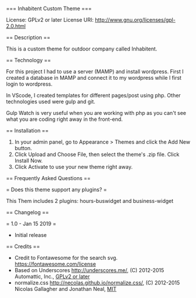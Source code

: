 
=== Inhabitent Custom Theme ===

License: GPLv2 or later
License URI: http://www.gnu.org/licenses/gpl-2.0.html


== Description ==

This is a custom theme for outdoor company called Inhabitent. 

== Technology == 

For this project I had to use a server (MAMP) and install wordpress. 
First I created a database in MAMP and connect it to my wordpress while I first login to wordpress. 

In VScode, I created templates for different pages/post using php.
Other technologies used were gulp and git. 

Gulp Watch is very useful when you are working with php as you can't see what you are coding right away in the front-end. 

== Installation ==

1. In your admin panel, go to Appearance > Themes and click the Add New button.
2. Click Upload and Choose File, then select the theme's .zip file. Click Install Now.
3. Click Activate to use your new theme right away.

== Frequently Asked Questions ==

= Does this theme support any plugins? =

This Them includes 2 plugins: hours-buswidget and business-widget 

== Changelog ==

= 1.0 - Jan 15 2019 =
* Initial release

== Credits ==
* Credit to Fontawesome for the search svg. https://fontawesome.com/license
* Based on Underscores http://underscores.me/, (C) 2012-2015 Automattic, Inc., [GPLv2 or later](https://www.gnu.org/licenses/gpl-2.0.html)
* normalize.css http://necolas.github.io/normalize.css/, (C) 2012-2015 Nicolas Gallagher and Jonathan Neal, [MIT](http://opensource.org/licenses/MIT)

